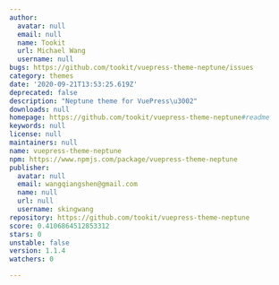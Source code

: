 ```yaml
---
author:
  avatar: null
  email: null
  name: Tookit
  url: Michael Wang
  username: null
bugs: https://github.com/tookit/vuepress-theme-neptune/issues
category: themes
date: '2020-09-21T13:53:25.619Z'
deprecated: false
description: "Neptune theme for VuePress\u3002"
downloads: null
homepage: https://github.com/tookit/vuepress-theme-neptune#readme
keywords: null
license: null
maintainers: null
name: vuepress-theme-neptune
npm: https://www.npmjs.com/package/vuepress-theme-neptune
publisher:
  avatar: null
  email: wangqiangshen@gmail.com
  name: null
  url: null
  username: skingwang
repository: https://github.com/tookit/vuepress-theme-neptune
score: 0.4106864512853312
stars: 0
unstable: false
version: 1.1.4
watchers: 0

---
```


